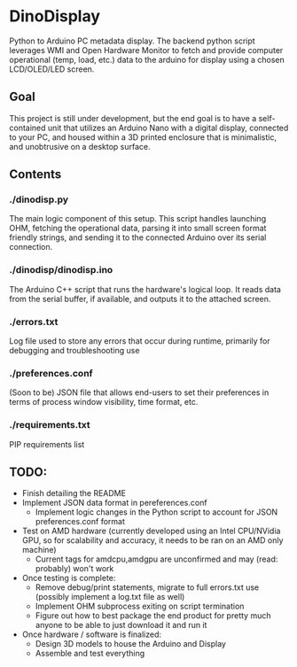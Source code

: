 # DinoDisplay
Python to Arduino PC metadata display. The backend python script leverages WMI and Open Hardware Monitor to fetch and provide computer operational (temp, load, etc.) data to the arduino for display using a chosen LCD/OLED/LED screen. 

## Goal
This project is still under development, but the end goal is to have a self-contained unit that utilizes an Arduino Nano with a digital display, connected to your PC, and housed within a 3D printed enclosure that is minimalistic, and unobtrusive on a desktop surface.

## Contents

### ./dinodisp.py
The main logic component of this setup. This script handles launching OHM, fetching the operational data, parsing it into small screen format friendly strings, and sending it to the connected Arduino over its serial connection.

### ./dinodisp/dinodisp.ino
The Arduino C++ script that runs the hardware's logical loop. It reads data from the serial buffer, if available, and outputs it to the attached screen.

### ./errors.txt
Log file used to store any errors that occur during runtime, primarily for debugging and troubleshooting use

### ./preferences.conf
(Soon to be) JSON file that allows end-users to set their preferences in terms of process window visibility, time format, etc.

### ./requirements.txt
PIP requirements list

## TODO:
* Finish detailing the README
* Implement JSON data format in pereferences.conf
  * Implement logic changes in the Python script to account for JSON preferences.conf format
* Test on AMD hardware (currently developed using an Intel CPU/NVidia GPU, so for scalability and accuracy, it needs to be ran on an AMD only machine)
  * Current tags for amdcpu,amdgpu are unconfirmed and may (read: probably) won't work
* Once testing is complete:
  * Remove debug/print statements, migrate to full errors.txt use (possibly implement a log.txt file as well)
  * Implement OHM subprocess exiting on script termination
  * Figure out how to best package the end product for pretty much anyone to be able to just download it and run it
* Once hardware / software is finalized:
  * Design 3D models to house the Arduino and Display
  * Assemble and test everything
